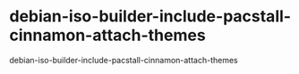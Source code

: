 # debian-iso-builder-include-pacstall-cinnamon-attach-themes
debian-iso-builder-include-pacstall-cinnamon-attach-themes
